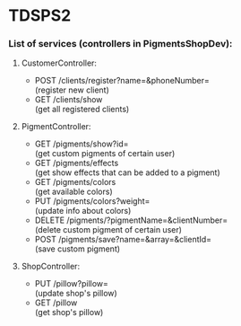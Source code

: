 # TDSPS2  

### List of services (controllers in PigmentsShopDev):  
1. CustomerController:  
   - POST /clients/register?name=&phoneNumber=  
      (register new client)  
   - GET /clients/show  
     (get all registered clients)

2. PigmentController:  
   - GET /pigments/show?id=  
   (get custom pigments of certain user)
   - GET /pigments/effects  
   (get show effects that can be added to a pigment)
   - GET /pigments/colors  
   (get available colors)
   - PUT /pigments/colors?weight=  
   (update info about colors)
   - DELETE /pigments/?pigmentName=&clientNumber=  
   (delete custom pigment of certain user)
   - POST /pigments/save?name=&array=&clientId=  
   (save custom pigment)
   
3. ShopController:
   - PUT /pillow?pillow=  
   (update shop's pillow)
   - GET /pillow  
   (get shop's pillow)
